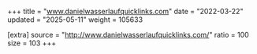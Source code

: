 +++
title = "www.danielwasserlaufquicklinks.com"
date = "2022-03-22"
updated = "2025-05-11"
weight = 105633

[extra]
source = "http://www.danielwasserlaufquicklinks.com/"
ratio = 100
size = 103
+++
